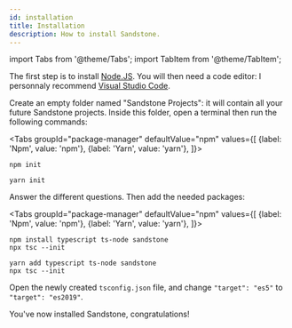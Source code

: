 ```yaml
---
id: installation
title: Installation
description: How to install Sandstone.
---
```


import Tabs from '@theme/Tabs';
import TabItem from '@theme/TabItem';

The first step is to install [Node.JS](https://nodejs.org/en/). You will then need a code editor: I personnaly recommend [Visual Studio Code](https://code.visualstudio.com/Download).

Create an empty folder named "Sandstone Projects": it will contain all your future Sandstone projects. Inside this folder, open a terminal then run the following commands:

<Tabs
  groupId="package-manager"
  defaultValue="npm"
  values={[
    {label: 'Npm', value: 'npm'},
    {label: 'Yarn', value: 'yarn'},
  ]}>
  <TabItem value="npm">

    npm init
  </TabItem>
  <TabItem value="yarn">

    yarn init
  </TabItem>
</Tabs>

Answer the different questions. Then add the needed packages:

<Tabs
  groupId="package-manager"
  defaultValue="npm"
  values={[
    {label: 'Npm', value: 'npm'},
    {label: 'Yarn', value: 'yarn'},
  ]}>
  <TabItem value="npm">

    npm install typescript ts-node sandstone
    npx tsc --init
  </TabItem>
  <TabItem value="yarn">

    yarn add typescript ts-node sandstone
    npx tsc --init
  </TabItem>
</Tabs>

Open the newly created `tsconfig.json` file, and change `"target": "es5"` to `"target": "es2019"`.

You've now installed Sandstone, congratulations!
